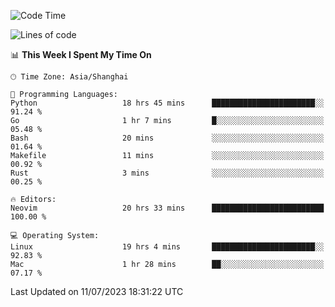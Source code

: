 <!--START_SECTION:waka-->
![Code Time](http://img.shields.io/badge/Code%20Time-1%2C434%20hrs%2057%20mins-blue)

![Lines of code](https://img.shields.io/badge/From%20Hello%20World%20I%27ve%20Written-261.8%20thousand%20lines%20of%20code-blue)

📊 **This Week I Spent My Time On** 

```text
🕑︎ Time Zone: Asia/Shanghai

💬 Programming Languages: 
Python                   18 hrs 45 mins      ███████████████████████░░   91.24 % 
Go                       1 hr 7 mins         █░░░░░░░░░░░░░░░░░░░░░░░░   05.48 % 
Bash                     20 mins             ░░░░░░░░░░░░░░░░░░░░░░░░░   01.64 % 
Makefile                 11 mins             ░░░░░░░░░░░░░░░░░░░░░░░░░   00.92 % 
Rust                     3 mins              ░░░░░░░░░░░░░░░░░░░░░░░░░   00.25 % 

🔥 Editors: 
Neovim                   20 hrs 33 mins      █████████████████████████   100.00 % 

💻 Operating System: 
Linux                    19 hrs 4 mins       ███████████████████████░░   92.83 % 
Mac                      1 hr 28 mins        ██░░░░░░░░░░░░░░░░░░░░░░░   07.17 % 
```


 Last Updated on 11/07/2023 18:31:22 UTC
<!--END_SECTION:waka-->
